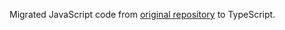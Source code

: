 Migrated JavaScript code from [original repository](https://github.com/deveshidwivedi/plateful-origins) to TypeScript.

